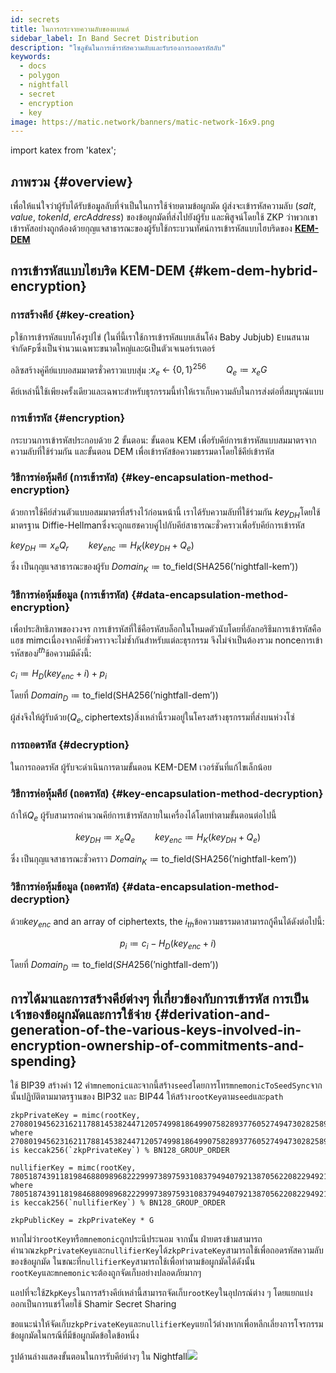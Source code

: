 ```yaml
---
id: secrets
title: ในการกระจายความลับของแบนด์
sidebar_label: In Band Secret Distribution
description: "โซลูชันในการเข้ารหัสความลับและรับรองการถอดรหัสลับ"
keywords:
  - docs
  - polygon
  - nightfall
  - secret
  - encryption
  - key
image: https://matic.network/banners/matic-network-16x9.png
---
```

import katex from 'katex';

## ภาพรวม {#overview}

เพื่อให้แน่ใจว่าผู้รับได้รับข้อมูลลับที่จำเป็นในการใช้จ่ายตามข้อผูกมัด ผู้ส่งจะเข้ารหัสความลับ  (*salt*, *value*, *tokenId*, *ercAddress*) ของข้อผูกมัดที่ส่งไปยังผู้รับ และพิสูจน์โดยใช้ ZKP ว่าพวกเขาเข้ารหัสอย่างถูกต้องด้วยกุญแจสาธารณะของผู้รับใช้กระบวนทัศน์การเข้ารหัสแบบไฮบริดของ [**KEM-DEM**](https://eprint.iacr.org/2006/265.pdf)

## การเข้ารหัสแบบไฮบริด KEM-DEM {#kem-dem-hybrid-encryption}


### การสร้างคีย์ {#key-creation}

`p`ใช้การเข้ารหัสแบบโค้งรูปไข่ (ในที่นี้เราใช้การเข้ารหัสแบบเส้นโค้ง Baby Jubjub) `E`บนสนามจำกัด`Fp`ซึ่งเป็นจำนวนเฉพาะขนาดใหญ่และ`G`เป็นตัวเจเนอร์เรเตอร์

อลิซสร้างคู่คีย์แบบอสมมาตรชั่วคราวแบบสุ่ม  :$x_e \; \leftarrow\; \{0, 1\}^{256} \qquad Q_e \coloneqq x_eG$

คีย์เหล่านี้ใช้เพียงครั้งเดียวและเฉพาะสำหรับธุรกรรมนี้ทำให้เราเก็บความลับในการส่งต่อที่สมบูรณ์แบบ

### การเข้ารหัส {#encryption}

กระบวนการเข้ารหัสประกอบด้วย 2 ขั้นตอน: ขั้นตอน KEM เพื่อรับคีย์การเข้ารหัสแบบสมมาตรจากความลับที่ใช้ร่วมกัน และขั้นตอน DEM เพื่อเข้ารหัสข้อความธรรมดาโดยใช้คีย์เข้ารหัส

### วิธีการห่อหุ้มคีย์ (การเข้ารหัส) {#key-encapsulation-method-encryption}
ด้วยการใช้คีย์ส่วนตัวแบบอสมมาตรที่สร้างไว้ก่อนหน้านี้ เราได้รับความลับที่ใช้ร่วมกัน $key_{DH}$โดยใช้มาตรฐาน Diffie-Hellmanซึ่งจะถูกแฮชควบคู่ไปกับคีย์สาธารณะชั่วคราวเพื่อรับคีย์การเข้ารหัส

$key_{DH} \coloneqq x_eQ_r \qquad key_{enc} \coloneqq H_{K}(key_{DH} \; + \;Q_e)$


ซึ่ง    เป็นกุญแจสาธารณะของผู้รับ  $Domain_{K} \coloneqq \text{to\_field}(\text{SHA256}(\text{'nightfall-kem'}))$


### วิธีการห่อหุ้มข้อมูล (การเข้ารหัส) {#data-encapsulation-method-encryption}
เพื่อประสิทธิภาพของวงจร การเข้ารหัสที่ใช้คือรหัสบล็อกในโหมดตัวนับโดยที่อัลกอริธึมการเข้ารหัสคือแฮช mimcเนื่องจากคีย์ชั่วคราวจะไม่ซ้ำกันสำหรับแต่ละธุรกรรม จึงไม่จำเป็นต้องรวม nonceการเข้ารหัสของ$i^{th}$ข้อความมีดังนี้:

$c_i \coloneqq H_{D}(key_{enc} + i) + p_i$

โดยที่    $Domain_{D} \coloneqq \text{to\_field}(\text{SHA256}(\text{'nightfall-dem'}))$

ผู้ส่งจึงให้ผู้รับด้วย$(Q_e, \text{ciphertexts})$สิ่งเหล่านี้รวมอยู่ในโครงสร้างธุรกรรมที่ส่งบนห่วงโซ่

### การถอดรหัส {#decryption}
ในการถอดรหัส ผู้รับจะดำเนินการตามขั้นตอน KEM-DEM เวอร์ชันที่แก้ไขเล็กน้อย

### วิธีการห่อหุ้มคีย์ (ถอดรหัส) {#key-encapsulation-method-decryption}
ถ้าให้$Q_e$ ผู้รับสามารถคำนวณคีย์การเข้ารหัสภายในเครื่องได้โดยทำตามขั้นตอนต่อไปนี้

$$key_{DH} \coloneqq x_eQ_e \qquad key_{enc} \coloneqq H_{K}(key_{DH} \; + \;Q_e)$$

ซึ่ง    เป็นกุญแจสาธารณะชั่วคราว  $Domain_{K} \coloneqq \text{to\_field}(\text{SHA256}(\text{'nightfall-kem'}))$

### วิธีการห่อหุ้มข้อมูล (ถอดรหัส) {#data-encapsulation-method-decryption}
ด้วย$key_{enc}$ and an array of ciphertexts, the $i_{th}$ข้อความธรรมดาสามารถกู้คืนได้ดังต่อไปนี้:

$$p_i \coloneqq c_i - H_{D}(key_{enc} + i)$$

โดยที่    $Domain_{D} \coloneqq \text{to\_field}(SHA256(\text{'nightfall-dem'}))$


## การได้มาและการสร้างคีย์ต่างๆ ที่เกี่ยวข้องกับการเข้ารหัส การเป็นเจ้าของข้อผูกมัดและการใช้จ่าย {#derivation-and-generation-of-the-various-keys-involved-in-encryption-ownership-of-commitments-and-spending}

ใช้ BIP39 สร้างคำ 12 คำ`mnemonic`และจากนี้สร้าง`seed`โดยการโทร`mnemonicToSeedSync`จากนั้นปฏิบัติตามมาตรฐานของ BIP32 และ BIP44 ให้สร้าง`rootKey`ตาม`seed`และ`path`

```
zkpPrivateKey = mimc(rootKey, 2708019456231621178814538244712057499818649907582893776052749473028258908910)
where 2708019456231621178814538244712057499818649907582893776052749473028258908910 is keccak256(`zkpPrivateKey`) % BN128_GROUP_ORDER

nullifierKey = mimc(rootKey, 7805187439118198468809896822299973897593108379494079213870562208229492109015n)
where 7805187439118198468809896822299973897593108379494079213870562208229492109015n is keccak256(`nullifierKey`) % BN128_GROUP_ORDER

zkpPublicKey = zkpPrivateKey * G
```

หากไม่ว่า`rootKey`หรือ`mnemonic`ถูกประนีประนอม จากนั้น ฝ่ายตรงข้ามสามารถคำนวณ`zkpPrivateKey`และ`nullifierKey`ได้`zkpPrivateKey`สามารถใช้เพื่อถอดรหัสความลับของข้อผูกมัด ในขณะที่`nullifierKey`สามารถใช้เพื่อทำตามข้อผูกมัดได้ดังนั้น `rootKey`และ`mnemonic`จะต้องถูกจัดเก็บอย่างปลอดภัยมากๆ

แอปที่จะใช้`ZkpKeys`ในการสร้างคีย์เหล่านี้สามารถจัดเก็บ`rootKey`ในอุปกรณ์ต่าง ๆ โดยแยกแบ่งออกเป็นการแชร์โดยใช้ Shamir Secret Sharing

ขอแนะนำให้จัดเก็บ`zkpPrivateKey`และ`nullifierKey`แยกไว้ต่างหากเพื่อหลีกเลี่ยงการโจรกรรมข้อผูกมัดในกรณีที่มีข้อผูกมัดข้อใดข้อหนึ่ง

รูปด้านล่างแสดงขั้นตอนในการรับคีย์ต่างๆ ใน Nightfall![](../imgs/key-derivation.png)
